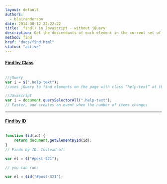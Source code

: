 ```yaml
---
layout: default
authors: 
  - blairanderson
date: 2014-08-12 22:22:22
title: .find() in Javascript - without jQuery
description: Get the descendants of each element in the current set of matched elements, filtered by a selector, jQuery object, or element.
method: find
href: "docs/find.html"
status: "active"
---
```


#### **[Find by Class](#find-by-class)**

```javascript

//jQuery
var i = $(".help-text");
//uses jQuery to find elements on the page with class “help-text” at the point it’s run.

//Javascript
var i = document.querySelectorAll(".help-text");
// Faster, and creates an event when the number of items changes

```

___

#### **[Find by ID](#find-by-id)**

```javascript

function $id(id) {
	return document.getElementById(id);
}
// Finds by ID. Instead of:

var el = $("#post-321");

// you can run:

var el = $id("#post-321");
```
